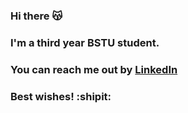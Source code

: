 ### Hi there 😽
### I'm a third year BSTU student. 
### You can reach me out by [LinkedIn](https://www.linkedin.com/in/ekaterina-sapegina-ab5835268/)
### Best wishes! :shipit:

